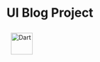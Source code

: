 <h1>
  UI Blog Project
</h1>
<img style="margin: 10px" src="https://github.com/rvicode/blog_app/assets/99497732/e871f2a2-8f5d-4867-8126-398202df3c7a" alt="Dart" height="50" />

